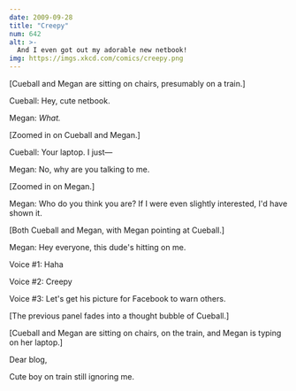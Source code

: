 ```yaml
---
date: 2009-09-28
title: "Creepy"
num: 642
alt: >-
  And I even got out my adorable new netbook!
img: https://imgs.xkcd.com/comics/creepy.png
---
```

[Cueball and Megan are sitting on chairs, presumably on a train.]

Cueball: Hey, cute netbook.

Megan: *What.*

[Zoomed in on Cueball and Megan.]

Cueball: Your laptop. I just—

Megan: No, why are you talking to me.

[Zoomed in on Megan.]

Megan: Who do you think you are? If I were even slightly interested, I'd have shown it.

[Both Cueball and Megan, with Megan pointing at Cueball.]

Megan: Hey everyone, this dude's hitting on me.

Voice #1: Haha

Voice #2: Creepy

Voice #3: Let's get his picture for Facebook to warn others.

[The previous panel fades into a thought bubble of Cueball.]

[Cueball and Megan are sitting on chairs, on the train, and Megan is typing on her laptop.]

Dear blog,

Cute boy on train still ignoring me.